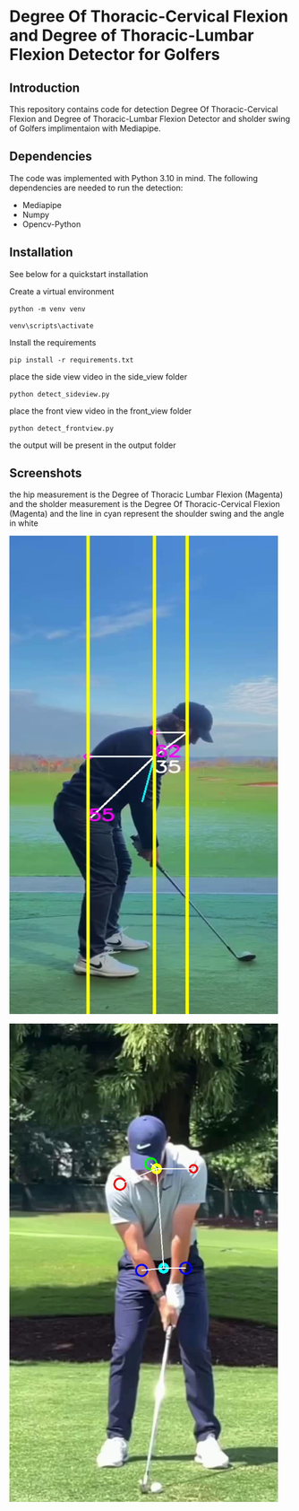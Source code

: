 
# Degree Of Thoracic-Cervical Flexion and Degree of Thoracic-Lumbar Flexion Detector for Golfers

## Introduction

This repository contains code for detection Degree Of Thoracic-Cervical Flexion and Degree of Thoracic-Lumbar Flexion Detector and sholder swing of Golfers implimentaion with Mediapipe.

## Dependencies

The code was implemented with Python 3.10 in mind. The following dependencies are needed to run the detection:

* Mediapipe
* Numpy
* Opencv-Python

## Installation

See below for a quickstart installation 


Create a virtual environment

```
python -m venv venv
```

```
venv\scripts\activate
```

Install the requirements
 
```
pip install -r requirements.txt
```

place the side view video in the side_view folder
```
python detect_sideview.py
```


place the front view video in the front_view folder
```
python detect_frontview.py
```

the output will be present in the output folder


## Screenshots
the hip measurement is the Degree of Thoracic Lumbar Flexion (Magenta) and the sholder measurement is the Degree Of Thoracic-Cervical Flexion (Magenta) and the line in cyan
represent the shoulder swing and the angle in white

![detect_sideview](https://github.com/gangadharsriram/Degree-Of-Thoracic-Cervical-Flexion-and-Degree-of-Thoracic-Lumbar-Flexion-Detector-for-Golfers/blob/main/.img/4_out.png)

![detect_front_view](https://github.com/gangadharsriram/Degree-Of-Thoracic-Cervical-Flexion-and-Degree-of-Thoracic-Lumbar-Flexion-Detector-for-Golfers/blob/main/.img/6_out.png)



